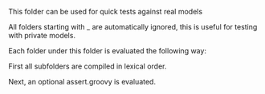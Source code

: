 This folder can be used for quick tests against real models

All folders starting with _ are automatically ignored, this is useful
for testing with private models.

Each folder under this folder is evaluated the following way:

First all subfolders are compiled in lexical order.

Next, an optional assert.groovy is evaluated.